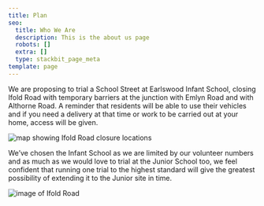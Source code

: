 ```yaml
---
title: Plan
seo:
  title: Who We Are
  description: This is the about us page
  robots: []
  extra: []
  type: stackbit_page_meta
template: page
---
```


We are proposing to trial a School Street at Earlswood Infant School, closing Ifold Road with temporary barriers at the junction with Emlyn Road and with Althorne Road. A reminder that residents will be able to use their vehicles and if you need a delivery at that time or work to be carried out at your home, access will be given.

<img src="images/8_map.png" alt="map showing Ifold Road closure locations">

We’ve chosen the Infant School as we are limited by our volunteer numbers and as much as we would love to trial at the Junior School too, we feel confident that running one trial to the highest standard will give the greatest possibility of extending it to the Junior site in time.

<img src="images/6_inf.png" alt="image of Ifold Road">
